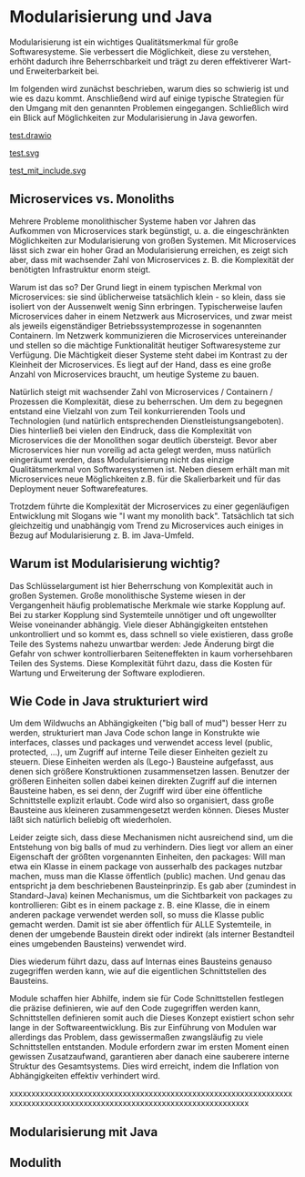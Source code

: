 # Modularisierung und Java

Modularisierung ist ein wichtiges Qualitätsmerkmal für große Softwaresysteme. Sie verbessert die Möglichkeit, diese zu verstehen, erhöht dadurch ihre Beherrschbarkeit und trägt zu deren effektiverer Wart- und Erweiterbarkeit bei. 

Im folgenden wird zunächst beschrieben, warum dies so schwierig ist und wie es dazu kommt. Anschließend wird auf einige typische Strategien für den Umgang mit den genannten Problemen eingegangen. Schließlich wird ein Blick auf Möglichkeiten zur Modularisierung in Java geworfen.

[test.drawio](test.drawio)

[test.svg](test.svg)

[test_mit_include.svg](test_mit_include.svg)

## Microservices vs. Monoliths

Mehrere Probleme monolithischer Systeme haben vor Jahren das Aufkommen von Microservices stark begünstigt, u. a. die
eingeschränkten Möglichkeiten zur Modularisierung von großen Systemen. Mit Microservices lässt sich zwar ein hoher Grad
an Modularisierung erreichen, es zeigt sich aber, dass mit wachsender Zahl von Microservices z. B. die Komplexität der
benötigten Infrastruktur enorm steigt.

Warum ist das so? Der Grund liegt in einem typischen Merkmal von Microservices: sie sind üblicherweise tatsächlich
klein - so klein, dass sie isoliert von der Aussenwelt wenig Sinn erbringen. Typischerweise laufen Microservices daher
in einem Netzwerk aus Microservices, und zwar meist als jeweils eigenständiger Betriebssystemprozesse in sogenannten
Containern. Im Netzwerk kommunizieren die Microservices untereinander und stellen so die mächtige Funktionalität
heutiger Softwaresysteme zur Verfügung. Die Mächtigkeit dieser Systeme steht dabei im Kontrast zu der Kleinheit der
Microservices. Es liegt auf der Hand, dass es eine große Anzahl von Microservices braucht, um heutige Systeme zu
bauen.

Natürlich steigt mit wachsender Zahl von Microservices / Containern / Prozessen die Komplexität, diese zu beherrschen.
Um dem zu begegnen entstand eine Vielzahl von zum Teil konkurrierenden Tools und Technologien (und natürlich
entsprechenden Dienstleistungsangeboten). Dies hinterließ bei vielen den Eindruck, dass die Komplexität von Microservices
die der Monolithen sogar deutlich übersteigt. Bevor aber Microservices hier nun voreilig ad acta gelegt werden, muss
natürlich eingeräumt werden, dass Modularisierung nicht das einzige Qualitätsmerkmal von Softwaresystemen ist. Neben
diesem erhält man mit Microservices neue Möglichkeiten z.B. für die Skalierbarkeit und für das Deployment neuer
Softwarefeatures.

Trotzdem führte die Komplexität der Microservices zu einer gegenläufigen Entwicklung mit Slogans wie "I want my monolith
back". Tatsächlich tat sich gleichzeitig und unabhängig vom Trend zu Microservices auch einiges in Bezug auf
Modularisierung z. B. im Java-Umfeld.

## Warum ist Modularisierung wichtig?

Das Schlüsselargument ist hier Beherrschung von Komplexität auch in großen Systemen. Große monolithische Systeme wiesen
in der Vergangenheit häufig problematische Merkmale wie starke Kopplung auf. Bei zu starker Kopplung sind Systemteile
unnötiger und oft ungewollter Weise voneinander abhängig. Viele dieser Abhängigkeiten entstehen unkontrolliert und so
kommt es, dass schnell so viele existieren, dass große Teile des Systems nahezu unwartbar werden: Jede Änderung birgt
die Gefahr von schwer kontrollierbaren Seiteneffekten in kaum vorhersehbaren Teilen des Systems. Diese Komplexität führt
dazu, dass die Kosten für Wartung und Erweiterung der Software explodieren.

## Wie Code in Java strukturiert wird

Um dem Wildwuchs an Abhängigkeiten ("big ball of mud") besser Herr zu werden, strukturiert man Java Code schon lange in
Konstrukte wie interfaces, classes und packages und verwendet access level (public, protected, ...), um Zugriff auf
interne Teile dieser Einheiten gezielt zu steuern. Diese Einheiten werden als (Lego-) Bausteine aufgefasst, aus denen
sich größere Konstruktionen zusammensetzen lassen. Benutzer der größeren Einheiten sollen dabei keinen direkten Zugriff
auf die internen Bausteine haben, es sei denn, der Zugriff wird über eine öffentliche Schnittstelle explizit erlaubt.
Code wird also so organisiert, dass große Bausteine aus kleineren zusammengesetzt werden können. Dieses Muster läßt sich
natürlich beliebig oft wiederholen.

Leider zeigte sich, dass diese Mechanismen nicht ausreichend sind, um die Entstehung von big balls of mud zu
verhindern. Dies liegt vor allem an einer Eigenschaft der größten vorgenannten Einheiten, den packages: Will man etwa
ein Klasse in einem package von ausserhalb des packages nutzbar machen, muss man die Klasse öffentlich (public) machen.
Und genau das entspricht ja dem beschriebenen Bausteinprinzip. Es gab aber (zumindest in Standard-Java) keinen
Mechanismus, um die Sichtbarkeit von packages zu kontrollieren: Gibt es in einem package z. B. eine Klasse, die in einem
anderen package verwendet werden soll, so muss die Klasse public gemacht werden. Damit ist sie aber öffentlich für ALLE
Systemteile, in denen der umgebende Baustein direkt oder indirekt (als interner Bestandteil eines umgebenden Bausteins)
verwendet wird.

Dies wiederum führt dazu, dass auf Internas eines Bausteins genauso zugegriffen werden kann, wie auf die eigentlichen
Schnittstellen des Bausteins.

Module schaffen hier Abhilfe, indem sie für Code Schnittstellen festlegen die präzise definieren, wie auf den Code
zugegriffen werden kann, Schnittstellen definieren somit auch die Dieses Konzept existiert schon sehr lange in der Softwareentwicklung. Bis zur Einführung von
Modulen war allerdings das Problem, dass gewissermaßen zwangsläufig zu viele Schnittstellen entstanden.
Module erfordern zwar im ersten Moment einen gewissen Zusatzaufwand, garantieren aber danach eine sauberere interne
Struktur des Gesamtsystems. Dies wird erreicht, indem die Inflation von Abhängigkeiten effektiv verhindert wird.

xxxxxxxxxxxxxxxxxxxxxxxxxxxxxxxxxxxxxxxxxxxxxxxxxxxxxxxxxxxxxxxxxxxxxxxxxxxxxxxxxxxxxxxxxxxxxxxxxxxxxxxxxxxxxxxxxxxxxxxx

## Modularisierung mit Java



## Modulith
